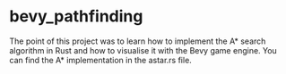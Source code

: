 # bevy_pathfinding
The point of this project was to learn how to implement the A* search algorithm in Rust and how to visualise it with the Bevy game engine.
You can find the A* implementation in the astar.rs file.

